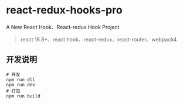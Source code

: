 # react-redux-hooks-pro
A New React Hook、React-redux Hook Project
> react 16.8+、react hook、react-redux、react-router、webpack4

## 开发说明
```
# 开发
npm run dll
npm run dev
# 打包
npm run build
```
